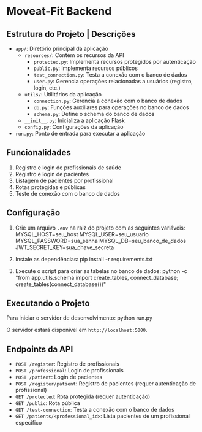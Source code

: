 # Moveat-Fit Backend

## Estrutura do Projeto | Descrições

- `app/`: Diretório principal da aplicação
  - `resources/`: Contém os recursos da API
    - `protected.py`: Implementa recursos protegidos por autenticação
    - `public.py`: Implementa recursos públicos
    - `test_connection.py`: Testa a conexão com o banco de dados
    - `user.py`: Gerencia operações relacionadas a usuários (registro, login, etc.)
  - `utils/`: Utilitários da aplicação
    - `connection.py`: Gerencia a conexão com o banco de dados
    - `db.py`: Funções auxiliares para operações no banco de dados
    - `schema.py`: Define o schema do banco de dados
  - `__init__.py`: Inicializa a aplicação Flask
  - `config.py`: Configurações da aplicação
- `run.py`: Ponto de entrada para executar a aplicação

## Funcionalidades

1. Registro e login de profissionais de saúde
2. Registro e login de pacientes
3. Listagem de pacientes por profissional
4. Rotas protegidas e públicas
5. Teste de conexão com o banco de dados

## Configuração

1. Crie um arquivo `.env` na raiz do projeto com as seguintes variáveis:
MYSQL_HOST=seu_host MYSQL_USER=seu_usuario MYSQL_PASSWORD=sua_senha MYSQL_DB=seu_banco_de_dados JWT_SECRET_KEY=sua_chave_secreta



2. Instale as dependências:
pip install -r requirements.txt



3. Execute o script para criar as tabelas no banco de dados:
python -c "from app.utils.schema import create_tables, connect_database; create_tables(connect_database())"



## Executando o Projeto

Para iniciar o servidor de desenvolvimento:
python run.py



O servidor estará disponível em `http://localhost:5000`.

## Endpoints da API

- `POST /register`: Registro de profissionais
- `POST /professional`: Login de profissionais
- `POST /patient`: Login de pacientes
- `POST /register/patient`: Registro de pacientes (requer autenticação de profissional)
- `GET /protected`: Rota protegida (requer autenticação)
- `GET /public`: Rota pública
- `GET /test-connection`: Testa a conexão com o banco de dados
- `GET /patients/<professional_id>`: Lista pacientes de um profissional específico



